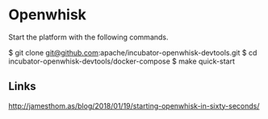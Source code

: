 # Openwhisk

Start the platform with the following commands.

$ git clone git@github.com:apache/incubator-openwhisk-devtools.git
$ cd incubator-openwhisk-devtools/docker-compose
$ make quick-start


## Links
http://jamesthom.as/blog/2018/01/19/starting-openwhisk-in-sixty-seconds/
